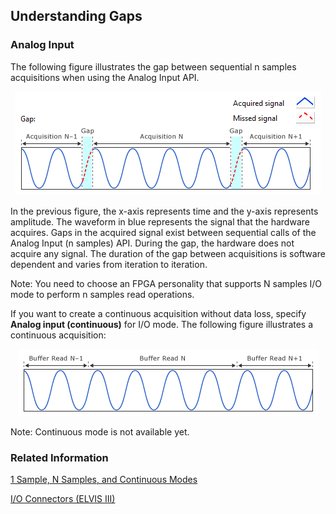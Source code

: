 ## Understanding Gaps

### Analog Input

The following figure illustrates the gap between sequential n samples acquisitions when using the Analog Input API. 

<p align="center"><img src="../docs/resource/nsample.png"/></p>

In the previous figure, the x-axis represents time and the y-axis represents amplitude. The waveform in blue represents the signal that the hardware acquires. Gaps in the acquired signal exist between sequential calls of the Analog Input (n samples) API. During the gap, the hardware does not acquire any signal. The duration of the gap between acquisitions is software dependent and varies from iteration to iteration.

Note: You need to choose an FPGA personality that supports N samples I/O mode to perform n samples read operations. 

If you want to create a continuous acquisition without data loss, specify **Analog input (continuous)** for I/O mode. The following figure illustrates a continuous acquisition:

<p align="center"><img src="../docs/resource/continuousSample.png"/></p>

Note: Continuous mode is not available yet.

### Related Information

[1 Sample, N Samples, and Continuous Modes](./1_Sample_N_Samples_and_Continuous_Modes.md)

[I/O Connectors (ELVIS III)](http://www.ni.com/documentation/en/ni-elvis-iii/latest/controlio/controlio/)